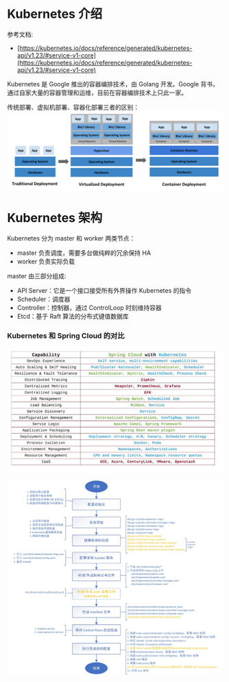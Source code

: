 <a name="bdWAr"></a>
# Kubernetes 介绍
参考文档:

- [https://kubernetes.io/docs/reference/generated/kubernetes-api/v1.23/#service-v1-core](https://kubernetes.io/docs/reference/generated/kubernetes-api/v1.23/#service-v1-core)

Kubernetes 是 Google 推出的容器编排技术，由 Golang 开发。Google 背书，通过自家大量的容器管理和运维，目前在容器编排技术上只此一家。

传统部署、虚拟机部署、容器化部署三者的区别：<br />![](./../assets/1658306431889-3842a32a-6c54-4190-a244-6459419ec94b.svg)
<a name="JrVDW"></a>
# Kubernetes 架构
Kubernetes 分为 master 和 worker 两类节点：

- master 负责调度，需要多台做纯粹的冗余保持 HA
- worker 负责实际负载

master 由三部分组成:

- API Server：它是一个接口接受所有外界操作 Kubernetes 的指令
- Scheduler：调度器
- Controller：控制器，通过 ControlLoop 时刻维持容器
- Etcd：基于 Raft 算法的分布式键值数据库


<a name="g60Ba"></a>
### Kubernetes 和 Spring Cloud 的对比

![image.png](./../assets/1646906397611-efb9adb3-5892-405d-8cf6-45eb664ef8d7.png)

![0d0eadfee1e6506472c6340aa044921.jpg](./../assets/1666593519943-b9e0238b-970c-4205-92af-6a607e6e1690.jpeg)
